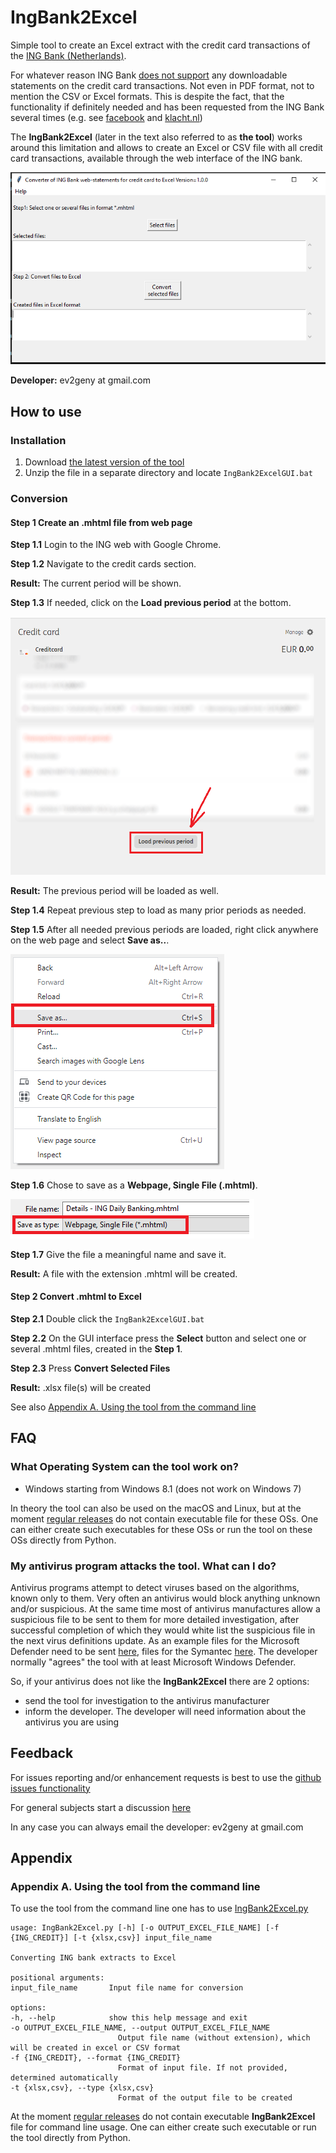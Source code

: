IngBank2Excel
=============

Simple tool to create an Excel extract with the credit card transactions
of the [ING Bank (Netherlands)](https://www.ing.nl).

For whatever reason ING Bank [does not
support](https://www.ing.nl/particulier/betalen/creditcards/mijn-creditcard/meer-weten/creditcard-afschrift-lezen.html)
any downloadable statements on the credit card transactions. Not even in
PDF format, not to mention the CSV or Excel formats. This is despite the
fact, that the functionality if definitely needed and has been requested
from the ING Bank several times (e.g. see
[facebook](https://www.facebook.com/INGnl/posts/waar-kan-ik-mijn-afschriften-van-de-ing-creditcard-downloaden/604751509571414/)
and
[klacht.nl](https://www.klacht.nl/downloaden-transactie-op-spaarrekening-en-creditcard-uitgaven/))

The **IngBank2Excel** (later in the text also referred to as **the
tool**) works around this limitation and allows to create an Excel or
CSV file with all credit card transactions, available through the web
interface of the ING bank.

![IngBank2Excel.PNG](assets/IngBank2Excel.PNG)

**Developer:** ev2geny at gmail.com


How to use
----------

### Installation

1.  Download [the latest version of the
    tool](https://github.com/Ev2geny/IngBank2Excel/releases/latest)
2.  Unzip the file in a separate directory and locate
    `IngBank2ExcelGUI.bat`

### Conversion

#### **Step 1** Create an .mhtml file from web page

**Step 1.1** Login to the ING web with Google Chrome.

**Step 1.2** Navigate to the credit cards section.

**Result:** The current period will be shown.

**Step 1.3** If needed, click on the **Load previous period** at the
bottom.

![ING credic card view](/misc/ING_credit_card_view_bleured.PNG)

**Result:** The previous period will be loaded as well.

**Step 1.4** Repeat previous step to load as many prior periods as
needed.

**Step 1.5** After all needed previous periods are loaded, right click
anywhere on the web page and select **Save as..**.

![Chrome Save as](/misc/chrome_save_as.png)

**Step 1.6** Chose to save as a **Webpage, Single File (.mhtml)**.

![Chrome select file type](/misc/chrome_select_file_type.png)

**Step 1.7** Give the file a meaningful name and save it.

**Result:** A file with the extension .mhtml will be created.

#### **Step 2** Convert .mhtml to Excel

**Step 2.1** Double click the `IngBank2ExcelGUI.bat`

**Step 2.2** On the GUI interface press the **Select** button and select
one or several .mhtml files, created in the **Step 1**.

**Step 2.3** Press **Convert Selected Files**

**Result:** .xlsx file(s) will be created

See also [Appendix A. Using the tool from the command
line](#appendix-a.-using-the-tool-from-the-command-line)

FAQ
---

### What Operating System can the tool work on?

-   Windows starting from Windows 8.1 (does not work on Windows 7)

In theory the tool can also be used on the macOS and Linux, but at the
moment [regular
releases](https://github.com/Ev2geny/IngBank2Excel/releases/latest) do
not contain executable file for these OSs. One can either create such
executables for these OSs or run the tool on these OSs directly from
Python.

### My antivirus program attacks the tool. What can I do?

Antivirus programs attempt to detect viruses based on the algorithms,
known only to them. Very often an antivirus would block anything unknown
and/or suspicious. At the same time most of antivirus manufactures allow
a suspicious file to be sent to them for more detailed investigation,
after successful completion of which they would white list the
suspicious file in the next virus definitions update. As an example
files for the Microsoft Defender need to be sent
[here](https://www.microsoft.com/en-us/wdsi/filesubmission), files for
the Symantec [here](https://symsubmit.symantec.com/). The developer
normally \"agrees\" the tool with at least Microsoft Windows Defender.

So, if your antivirus does not like the **IngBank2Excel** there are 2
options:

-   send the tool for investigation to the antivirus manufacturer
-   inform the developer. The developer will need information about the
    antivirus you are using

Feedback
--------

For issues reporting and/or enhancement requests is best to use the
[github issues
functionality](https://github.com/Ev2geny/IngBank2Excel/issues)

For general subjects start a discussion
[here](https://github.com/Ev2geny/IngBank2Excel/discussions)

In any case you can always email the developer: ev2geny at gmail.com

Appendix
--------

### Appendix A. Using the tool from the command line

To use the tool from the command line one has to use
[IngBank2Excel.py](/core/IngBank2Excel.py)

    usage: IngBank2Excel.py [-h] [-o OUTPUT_EXCEL_FILE_NAME] [-f {ING_CREDIT}] [-t {xlsx,csv}] input_file_name

    Converting ING bank extracts to Excel

    positional arguments:
    input_file_name       Input file name for conversion

    options:
    -h, --help            show this help message and exit
    -o OUTPUT_EXCEL_FILE_NAME, --output OUTPUT_EXCEL_FILE_NAME
                            Output file name (without extension), which will be created in excel or CSV format
    -f {ING_CREDIT}, --format {ING_CREDIT}
                            Format of input file. If not provided, determined automatically
    -t {xlsx,csv}, --type {xlsx,csv}
                            Format of the output file to be created

At the moment [regular
releases](https://github.com/Ev2geny/IngBank2Excel/releases/latest) do
not contain executable **IngBank2Excel** file for command line usage.
One can either create such executable or run the tool directly from
Python.
